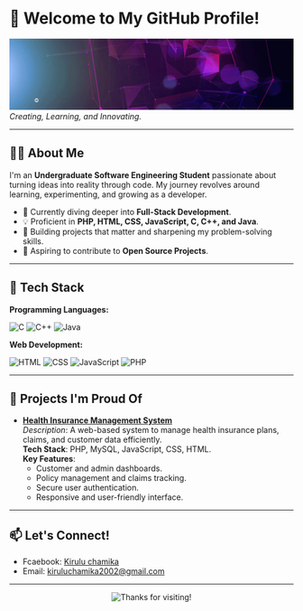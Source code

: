 # 👋 Welcome to My GitHub Profile!

![banner](https://github.com/kiruluchamika/kiruluchamika/blob/main/banner.gif) 
*Creating, Learning, and Innovating.*

---

## 👩‍💻 About Me

I'm an **Undergraduate Software Engineering Student** passionate about turning ideas into reality through code. My journey revolves around learning, experimenting, and growing as a developer.

- 🌱 Currently diving deeper into **Full-Stack Development**.
- 💡 Proficient in **PHP, HTML, CSS, JavaScript, C, C++, and Java**.
- 🚀 Building projects that matter and sharpening my problem-solving skills.
- 🎯 Aspiring to contribute to **Open Source Projects**.

---

## 🚀 Tech Stack

**Programming Languages:**

![C](https://img.shields.io/badge/-C-00599C?style=flat-square&logo=c&logoColor=white)
![C++](https://img.shields.io/badge/-C++-00599C?style=flat-square&logo=cplusplus&logoColor=white)
![Java](https://img.shields.io/badge/-Java-007396?style=flat-square&logo=java&logoColor=white)

**Web Development:**

![HTML](https://img.shields.io/badge/-HTML5-E34F26?style=flat-square&logo=html5&logoColor=white)
![CSS](https://img.shields.io/badge/-CSS3-1572B6?style=flat-square&logo=css3&logoColor=white)
![JavaScript](https://img.shields.io/badge/-JavaScript-F7DF1E?style=flat-square&logo=javascript&logoColor=black)
![PHP](https://img.shields.io/badge/-PHP-777BB4?style=flat-square&logo=php&logoColor=white)

---

## 🌟 Projects I'm Proud Of  

- **[Health Insurance Management System](https://github.com/your-repo)**  
  *Description*: A web-based system to manage health insurance plans, claims, and customer data efficiently.  
  **Tech Stack**: PHP, MySQL, JavaScript, CSS, HTML.  
  **Key Features**:  
  - Customer and admin dashboards.  
  - Policy management and claims tracking.  
  - Secure user authentication.  
  - Responsive and user-friendly interface.  

---


## 📫 Let's Connect!

- Fcaebook: [Kirulu chamika](https://www.facebook.com/kirulu.chamika?mibextid=ZbWKwL)
- Email: [kiruluchamika2002@gmail.com](mailto:kiruluchamika2002@gmail.com)

---

<p align="center">
  <img src="https://media.giphy.com/media/1n7plLzMaF6LJ7w6Ja/giphy.gif" width="50" alt="Thanks for visiting!"/>
</p>

